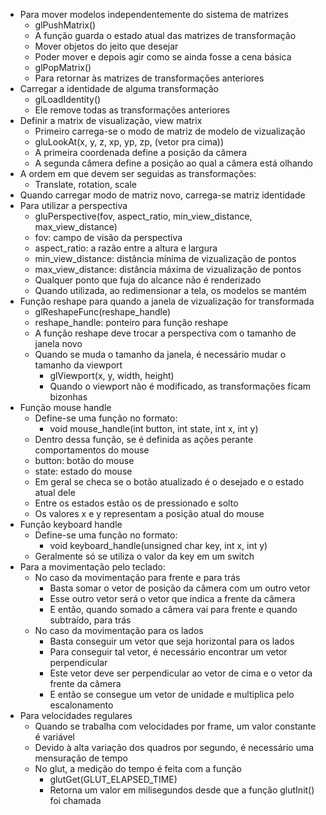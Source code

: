 * Para mover modelos independentemente do sistema de matrizes
    * glPushMatrix()
    * A função guarda o estado atual das matrizes de transformação
    * Mover objetos do jeito que desejar
    * Poder mover e depois agir como se ainda fosse a cena básica
    * glPopMatrix()
    * Para retornar às matrizes de transformações anteriores
* Carregar a identidade de alguma transformação
    * glLoadIdentity()
    * Ele remove todas as transformações anteriores
* Definir a matrix de visualização, view matrix
    * Primeiro carrega-se o modo de matriz de modelo de vizualização
    * gluLookAt(x, y, z, xp, yp, zp, (vetor pra cima))
    * A primeira coordenada define a posição da câmera
    * A segunda câmera define a posição ao qual a câmera está olhando
* A ordem em que devem ser seguidas as transformações:
    * Translate, rotation, scale
* Quando carregar modo de matriz novo, carrega-se matriz identidade
* Para utilizar a perspectiva
    * gluPerspective(fov, aspect_ratio, min_view_distance, max_view_distance)
    * fov: campo de visão da perspectiva
    * aspect_ratio: a razão entre a altura e largura
    * min_view_distance: distância mínima de vizualização de pontos
    * max_view_distance: distância máxima de vizualização de pontos
    * Qualquer ponto que fuja do alcance não é renderizado
    * Quando utilizada, ao redimensionar a tela, os modelos se mantém
* Função reshape para quando a janela de vizualização for transformada
    * glReshapeFunc(reshape_handle)
    * reshape_handle: ponteiro para função reshape
    * A função reshape deve trocar a perspectiva com o tamanho de janela novo
    * Quando se muda o tamanho da janela, é necessário mudar o tamanho da viewport
        * glViewport(x, y, width, height)
        * Quando o viewport não é modificado, as transformações ficam bizonhas
* Função mouse handle
    * Define-se uma função no formato:
        * void mouse_handle(int button, int state, int x, int y)
    * Dentro dessa função, se é definida as ações perante comportamentos do mouse
    * button: botão do mouse
    * state: estado do mouse
    * Em geral se checa se o botão atualizado é o desejado e o estado atual dele
    * Entre os estados estão os de pressionado e solto
    * Os valores x e y representam a posição atual do mouse
* Função keyboard handle
    * Define-se uma função no formato:
        * void keyboard_handle(unsigned char key, int x, int y)
    * Geralmente só se utiliza o valor da key em um switch
* Para a movimentação pelo teclado:
    * No caso da movimentação para frente e para trás
        * Basta somar o vetor de posição da câmera com um outro vetor
        * Esse outro vetor será o vetor que indica a frente da câmera
        * E então, quando somado a câmera vai para frente e quando subtraído, para trás
    * No caso da movimentação para os lados
        * Basta conseguir um vetor que seja horizontal para os lados
        * Para conseguir tal vetor, é necessário encontrar um vetor perpendicular
        * Este vetor deve ser perpendicular ao vetor de cima e o vetor da frente da câmera
        * E então se consegue um vetor de unidade e multiplica pelo escalonamento
* Para velocidades regulares
    * Quando se trabalha com velocidades por frame, um valor constante é variável
    * Devido à alta variação dos quadros por segundo, é necessário uma mensuração de tempo
    * No glut, a medição do tempo é feita com a função
        * glutGet(GLUT_ELAPSED_TIME)
        * Retorna um valor em milisegundos desde que a função glutInit() foi chamada